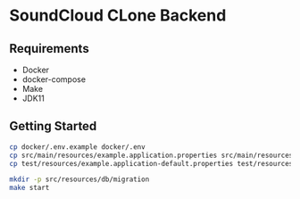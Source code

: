 # SoundCloud CLone Backend

## Requirements
* Docker
* docker-compose
* Make
* JDK11

## Getting Started
```bash
cp docker/.env.example docker/.env
cp src/main/resources/example.application.properties src/main/resources/application.properties
cp test/resources/example.application-default.properties test/resources/application-default.properties

mkdir -p src/resources/db/migration
make start
```
